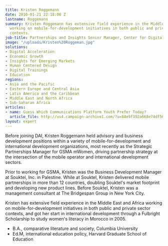```yaml
---
title: Kristen Roggemann
date: 2016-01-21 22:18:00 Z
lastname: Roggemann
summary: Kristen Roggemann has extensive field experience in the Middle East and Africa
  working on mobile-for-development initiatives in both public and private sector
  contexts.
job-title: Partnerships and Insights Senior Manager, Center for Digital Acceleration
image: "/uploads/Kristen%20Roggeman.jpg"
solutions:
- Digital Acceleration
- Economic Growth
- Insights for Emerging Markets
- Human Centered Design
- Digital Trainings
- Education
regions:
- Asia and the Pacific
- Eastern Europe and Central Asia
- Latin America and the Caribbean
- Middle East and North Africa
- Sub-Saharan Africa
articles:
- name: Guess Which Communications Platform Youth Prefer Today?
  article_file: http://us4.campaign-archive1.com/?u=84e9f392a668e74df589375c7&id=5446792d6e&e=2d65075350
layout: expert
---
```


Before joining DAI, Kristen Roggemann held advisory and business development positions within a variety of mobile-for-development and international development organizations, most recently as the Strategic Partnerships Manager for GSMA mWomen, driving partnership strategy at the intersection of the mobile operator and international development sectors.

Prior to working for GSMA, Kristen was the Business Development Manager at Souktel, Inc. in Palestine. While at Souktel, Kristen delivered mobile partnerships in more than 12 countries, doubling Souktel's market footprint and developing new product lines. Before Souktel, Kristen was a management consultant at The Bridgespan Group in New York City.

Kristen has extensive field experience in the Middle East and Africa working on mobile-for-development initiatives in both public and private sector contexts, and got her start in international development through a Fulbright Scholarship to study women's literacy in Morocco in 2005.

* B.A., comparative literature and society, Columbia University
* Ed.M, international education policy, Harvard Graduate School of Education